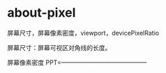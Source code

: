 # about-pixel
屏幕尺寸，屏幕像素密度，viewport，devicePixelRatio


屏幕尺寸：屏幕可视区对角线的长度。

屏幕像素密度      PPT=——————————————
